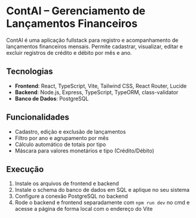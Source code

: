 # ContAI – Gerenciamento de Lançamentos Financeiros

ContAI é uma aplicação fullstack para registro e acompanhamento de lançamentos financeiros mensais. Permite cadastrar, visualizar, editar e excluir registros de crédito e débito por mês e ano.

## Tecnologias

- **Frontend**: React, TypeScript, Vite, Tailwind CSS, React Router, Lucide
- **Backend**: Node.js, Express, TypeScript, TypeORM, class-validator
- **Banco de Dados**: PostgreSQL

## Funcionalidades

- Cadastro, edição e exclusão de lançamentos
- Filtro por ano e agrupamento por mês
- Cálculo automático de totais por tipo
- Máscara para valores monetários e tipo (Crédito/Débito)

## Execução

1. Instale os arquivos de frontend e backend
2. Instale o schema do banco de dados em SQL e aplique no seu sistema
3. Configure a conexão PostgreSQL no backend
4. Rode o backend e frontend separadamente com `npm run dev` no cmd e acesse a página de forma local com o endereço do Vite

